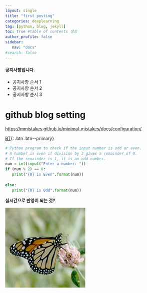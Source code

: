 ```yaml
---
layout: single
title: "first posting"
categories: deeplearning
tag: [python, blog, jekyll]
toc: true #table of contents 생성
author_profile: false
sidebar:
   nav: "docs"
#search: false
---
```


<div class ="notice">
<h4>공지사항입니다.</h4>
<ul>
   <li>공지사항 순서 1</li>
   <li>공지사항 순서 2</li>
   <li>공지사항 순서 3</li>
</ul>
</div>

# github blog setting

https://mmistakes.github.io/minimal-mistakes/docs/configuration/

[BT](https://google.com){: .btn .btn--primary}


```python
# Python program to check if the input number is odd or even.
# A number is even if division by 2 gives a remainder of 0.
# If the remainder is 1, it is an odd number.
num = int(input("Enter a number: "))
if (num % 2) == 0:
   print("{0} is Even".format(num))

else:
   print("{0} is Odd".format(num))
```





**실시간으로 반영이 되는 것?**

![butterfly](/images/2023-08-04-first/butterfly.bmp)
